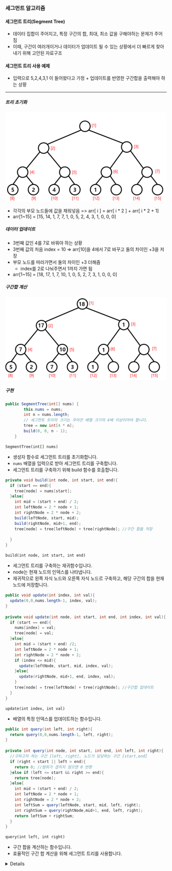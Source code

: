 ### 세그먼트 알고리즘

#### 세그먼트 트리(Segment Tree)

- 데이터 집합이 주어지고, 특정 구간의 합, 최대, 최소 값을 구해야하는 문제가 주어짐
- 이때, 구간이 여러개이거나 데이터가 업데이트 될 수 있는 상황에서 더 빠르게 찾아내기 위해 고안된 자료구조

#### 세그먼트 트리 사용 예제

- 입력으로 5,2,4,3,1 이 들어왔다고 가정 + 업데이트를 반영한 구간합을 출력해야 하는 상황

---- 
##### 트리 초기화

![img.png](img.png)

- 각각의 부모 노드들에 값을 채워넣음 => arr[ i ] = arr[ i * 2 ] + arr[ i * 2 + 1]
- arr[1~15] = [15, 14, 1, 7, 7, 1, 0, 5, 2, 4, 3, 1, 0, 0, 0]

##### 데이터 업데이트

- 3번째 값인 4를 7로 바꿔야 하는 상황
- 3번째 값의 처음 index = 10 => arr[10]을 4에서 7로 바꾸고 둘의 차이인 +3을 저장
- 부모 노드를 따라가면서 둘의 차이인 +3 더해줌
  - index를 2로 나눠주면서 1까지 가면 됨
- arr[1~15] = [18, 17, 1, 7, 10, 1, 0, 5, 2, 7, 3, 1, 0, 0, 0]

##### 구간합 계산

![img_1.png](img_1.png)

##### 구현

```java
public SegmentTree(int[] nums) {
        this.nums = nums;
        int n = nums.length;
        // 세그먼트 트리의 크기는 주어진 배열 크기의 4배 이상이어야 합니다.
        tree = new int[4 * n];
        build(0, 0, n - 1);
    }
```
`SegmentTree(int[] nums)`

- 생성자 함수로 세그먼트 트리를 초기화합니다.
- `nums` 배열을 입력으로 받아 세그먼트 트리를 구축합니다.
- 세그먼트 트리를 구축하기 위해 build 함수를 호출합니다.

```java
private void build(int node, int start, int end){
  if (start == end){
    tree[node] = nums[start];
  }else{
    int mid = (start + end) / 2;
    int leftNode = 2 * node + 1;
    int rightNode = 2 * node + 2;
    build(leftNode, start, mid);
    build(rightNode, mid+1, end);
    tree[node] = tree[leftNode] + tree[rightNode]; //구간 합을 저장

  }
}
```

`build(int node, int start, int end)`

- 세그먼트 트리를 구축하는 재귀함수입니다.
- node는 현재 노드의 인덱스를 나타냅니다.
- 재귀적으로 왼쪽 자식 노드와 오른쪽 자식 노드르 구축하고, 해당 구간의 합을 현재 노드에 저장합니다.

```java
public void update(int index, int val){
  update(0,0,nums.length-1, index, val);
}

private void update(int node, int start, int end, int index, int val){
  if (start == end){
    nums[index] = val;
    tree[node] = val;
  }else{
    int mid = (start + end) /2;
    int leftNode = 2 * node + 1;
    int rightNode = 2 * node + 2;
    if (index <= mid){
      update(leftNode, start, mid, index, val);
    }else{
      update(rightNode, mid+1, end, index, val);
    }
    tree[node] = tree[leftNode] + tree[rightNode]; //구간합 업데이트
  }
}
```

`update(int index, int val)`

- 배열의 특정 인덱스를 업데이트하는 함수입니다.

```java
public int query(int left, int right){
  return query(0,0,nums.length-1, left, right);
}

private int query(int node, int start, int end, int left, int right){
  //구하고자 하는 구간 [left, right], 노드가 담당하는 구간 [start,end]
  if (right < start || left > end){
    return 0; //범위가 겹치지 않으면 0 반환
  }else if (left <= start && right >= end){
    return tree[node];
  }else{
    int mid = (start + end) / 2;
    int leftNode = 2 * node + 1;
    int rightNode = 2 * node + 2;
    int leftSum = query(leftNode, start, mid, left, right);
    int rightSum = query(rightNode,mid+1, end, left, right);
    return leftSum + rightSum;
  }
}
```

`query(int left, int right)`

- 구간 합을 계산하는 함수입니다.
- 효율적인 구간 합 계산을 위해 세그먼트 트리를 사용합니다.

<details>
<div>

[세그먼트트리](https://yoongrammer.tistory.com/103)

</div>
</details>
